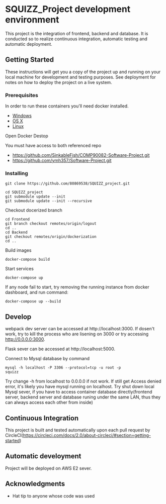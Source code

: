 # SQUIZZ_Project development environment

This project is the integration of frontend, backend and database. It is conducted so to realize continuous integration, automatic testing and automatic deployment.

## Getting Started

These instructions will get you a copy of the project up and running on your local machine for development and testing purposes. See deployment for notes on how to deploy the project on a live system.

### Prerequisites

In order to run these containers you'll need docker installed.

* [Windows](https://docs.docker.com/windows/started)
* [OS X](https://docs.docker.com/mac/started/)
* [Linux](https://docs.docker.com/linux/started/)

Open Docker Destop

You must have access to both referenced repo
 * https://github.com/SinkableFish/COMP90082-Software-Project.git
 * https://github.com/ymh357/Software-Project.git

### Installing

```shell
git clone https://github.com/80869538/SQUIZZ_project.git
```

```shell
cd SQUIZZ_project
git submodule update --init
git submodule update --init --recursive
```
Checkout docerized branch
```shell
cd Frontend
git branch checkout remotes/origin/logout
cd ..
cd Backend 
git checkout remotes/origin/dockerization
cd ..
```
Build images
```shell
docker-compose build
```

Start services 
```shell
docker-compose up
```

If any node fail to start, try removing the running instance from docker dashboard, and run command:

```shell
docker-compose up --build
```

## Develop

webpack dev server can be accessed at http://localhost:3000. If dosen't work, try to kill the process who are lisening on 3000 or try accessing http://0.0.0.0:3000.

Flask sever  can be accessed at http://localhost:5000.

Connect to Mysql database by command

```shell
mysql -h localhost -P 3306 --protocol=tcp -u root -p
squizz
```
Try change -h from localhost to 0.0.0.0 if not work. If still get Access denied error, it's likely you have mysql running on localhost. Try shut down local Mysql sever, if you have to access container database directly(frontend server, backend server and database runing under the same LAN, thus they can always access each other from inside)

## Continuous Integration

This project is built and tested automatically upon each pull request by CircleCI(https://circleci.com/docs/2.0/about-circleci/#section=getting-started)

## Automatic develoyment

Project will be deployed on AWS E2 sever.

## Acknowledgments

* Hat tip to anyone whose code was used


